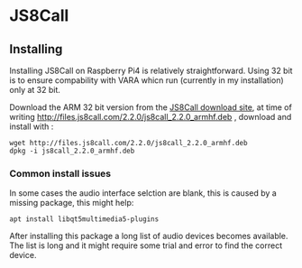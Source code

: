 # JS8Call
## Installing
Installing JS8Call on Raspberry Pi4 is relatively straightforward. Using 32 bit is to 
ensure compability with VARA whicn run (currently in my installation) only at 32 bit.

Download the ARM 32 bit version from the [JS8Call download site](http://files.js8call.com/latest.html), at time of writing
http://files.js8call.com/2.2.0/js8call_2.2.0_armhf.deb , download and install with :

```
wget http://files.js8call.com/2.2.0/js8call_2.2.0_armhf.deb
dpkg -i js8call_2.2.0_armhf.deb
```

### Common install issues
In some cases the audio interface selction are blank, this is caused by a missing package, this might help:

```apt install libqt5multimedia5-plugins```

After installing this package a long list of audio devices becomes available. The list is long and it might require some trial and error to find the correct device.  

